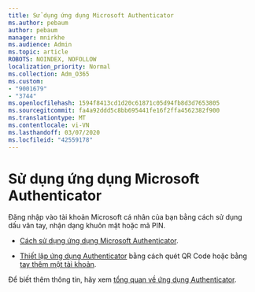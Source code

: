 ```yaml
---
title: Sử dụng ứng dụng Microsoft Authenticator
ms.author: pebaum
author: pebaum
manager: mnirkhe
ms.audience: Admin
ms.topic: article
ROBOTS: NOINDEX, NOFOLLOW
localization_priority: Normal
ms.collection: Adm_O365
ms.custom:
- "9001679"
- "3744"
ms.openlocfilehash: 1594f8413cd1d20c61871c05d94fb8d3d7653805
ms.sourcegitcommit: fa4a92ddd5c8bb695441fe16f2ffa4562382f900
ms.translationtype: MT
ms.contentlocale: vi-VN
ms.lasthandoff: 03/07/2020
ms.locfileid: "42559178"
---
```

# <a name="using-the-microsoft-authenticator-app"></a>Sử dụng ứng dụng Microsoft Authenticator

Đăng nhập vào tài khoản Microsoft cá nhân của bạn bằng cách sử dụng dấu vân tay, nhận dạng khuôn mặt hoặc mã PIN.

- [Cách sử dụng ứng dụng Microsoft Authenticator](https://support.microsoft.com/help/4026727/microsoft-account-how-to-use-the-microsoft-authenticator-app). 

- [Thiết lập ứng dụng Authenticator](https://docs.microsoft.com/azure/active-directory/user-help/security-info-setup-auth-app) bằng cách quét QR Code hoặc bằng [tay thêm một tài khoản](https://docs.microsoft.com/azure/active-directory/user-help/user-help-auth-app-add-account-manual).  

Để biết thêm thông tin, hãy xem [tổng quan về ứng dụng Authenticator](https://docs.microsoft.com/azure/active-directory/user-help/user-help-auth-app-overview).
